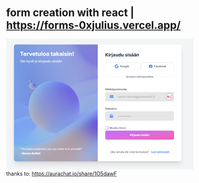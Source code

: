 # form creation with react | https://forms-0xjulius.vercel.app/
![screenshot](src/assets/ss.png)
thanks to:
https://aurachat.io/share/1O5dawF
